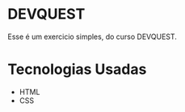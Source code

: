 
# DEVQUEST

Esse é um exercicio simples, do curso DEVQUEST.





# Tecnologias Usadas
* HTML
* CSS
